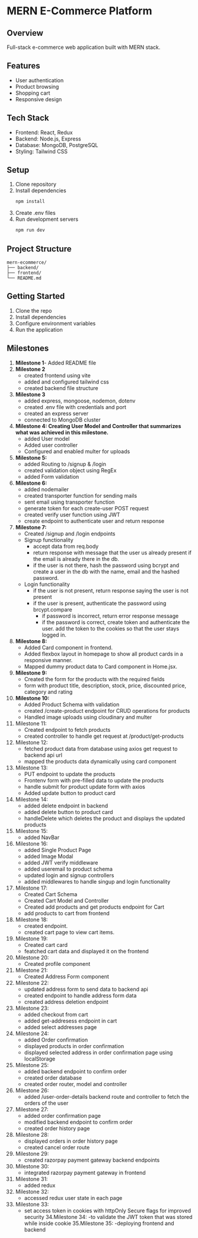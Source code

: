 # MERN E-Commerce Platform

## Overview

Full-stack e-commerce web application built with MERN stack.

## Features

- User authentication
- Product browsing
- Shopping cart
- Responsive design

## Tech Stack

- Frontend: React, Redux
- Backend: Node.js, Express
- Database: MongoDB, PostgreSQL
- Styling: Tailwind CSS

## Setup

1. Clone repository
2. Install dependencies
   ```bash
   npm install
   ```
3. Create .env files
4. Run development servers
   ```bash
   npm run dev
   ```

## Project Structure

```
mern-ecommerce/
├── backend/
├── frontend/
└── README.md
```

## Getting Started

1. Clone the repo
2. Install dependencies
3. Configure environment variables
4. Run the application

## Milestones

1. **Milestone 1**- Added README file
2. **Milestone 2**
   - created frontend using vite
   - added and configured tailwind css
   - created backend file structure
3. **Milestone 3**
   - added express, mongoose, nodemon, dotenv
   - created .env file with credentials and port
   - created an express server
   - connected to MongoDB cluster
4. **Milestone 4: Creating User Model and Controller that summarizes what was achieved in this milestone.**
   - added User model
   - Added user controller
   - Configured and enabled multer for uploads
5. **Milestone 5:**
   - added Routing to /signup & /login
   - created validation object using RegEx
   - added Form validation
6. **Milestone 6:**
   - added nodemailer
   - created transporter function for sending mails
   - sent email using transporter function
   - generate token for each create-user POST request
   - created verify user function using JWT
   - create endpoint to authenticate user and return response
7. **Milestone 7:**
   - Created /signup and /login endpoints
   - Signup functionality
     - accept data from req.body
     - return response with message that the user us already present if the email is already there in the db.
     - if the user is not there, hash the password using bcrypt and create a user in the db with the name, email and the hashed password.
   - Login functionality
     - if the user is not present, return response saying the user is not present
     - if the user is present, authenticate the password using brcypt.compare
       - if password is incorrect, return error response message
       - if the password is correct, create token and authenticate the user. add the token to the cookies so that the user stays logged in.
8. **Milestone 8:**
   - Added Card component in frontend.
   - Added flexbox layout in homepage to show all product cards in a responsive manner.
   - Mapped dummy product data to Card component in Home.jsx.
9. **Milestone 9:**
   - Created the form for the products with the required fields
   - form with product title, description, stock, price, discounted price, category and rating
10. **Milestone 10:**
    - Added Product Schema with validation
    - created /create-product endpoint for CRUD operations for products
    - Handled image uploads using cloudinary and multer
11. Milestone 11:
    - Created endpoint to fetch products
    - created controller to handle get request at /product/get-products
12. Milestone 12:
    - fetched product data from database using axios get request to backend api url
    - mapped the products data dynamically using card component
13. Milestone 13:
    - PUT endpoint to update the products
    - Frontenv form with pre-filled data to update the products
    - handle submit for product update form with axios
    - Added update button to product card
14. Milestone 14:
    - added delete endpoint in backend
    - added delete button to product card
    - handleDelete which deletes the product and displays the updated products
15. Milestone 15:
    - added NavBar
16. Milestone 16:
    - added Single Product Page
    - added Image Modal
    - added JWT verify middleware
    - added useremail to product schema
    - updated login and signup controllers
    - added middlewares to handle singup and login functionality
17. Milestone 17:
    - Created Cart Schema
    - Created Cart Model and Controller
    - Created add products and get products endpoint for Cart
    - add products to cart from frontend
18. Milestone 18:
    - created endpoint.
    - created cart page to view cart items.
19. Milestone 19:
    - Created cart card
    - featched cart data and displayed it on the frontend
20. Milestone 20:
    - Created profile component
21. Milestone 21:
    - Created Address Form component
22. Milestone 22:
    - updated address form to send data to backend api
    - created endpoint to handle address form data
    - created address deletion endpoint
23. Milestone 23:
    - added checkout from cart
    - added get-addresess endpoint in cart
    - added select addresses page
24. Milestone 24:
    - added Order confirmation
    - displayed products in order confirmation
    - displayed selected address in order confirmation page using localStorage
25. Milestone 25:
    - added backend endpoint to confirm order
    - created order database
    - created order router, model and controller
26. Milestone 26:
    - added /user-order-details backend route and controller to fetch the orders of the user
27. Milestone 27:
    - added order confirmation page
    - modified backend endpoint to confirm order
    - created order history page
28. Milestone 28:
    - displayed orders in order history page
    - created cancel order route
29. Milestone 29:
    - created razorpay payment gateway backend endpoints
30. Milestone 30:
    - integrated razorpay payment gateway in frontend
31. Milestone 31:
    - added redux
32. Milestone 32:
    - accessed redux user state in each page
33. Milestone 33:
    - set access token in cookies with httpOnly Secure flags for improved security
34.Milestone 34:
   -to validate the JWT token that was stored while inside cookie
35.Milestone 35:
   -deploying frontend and backend 
   
